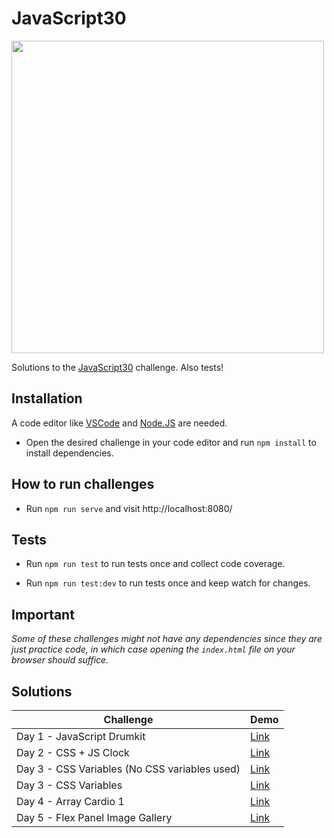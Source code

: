 # JavaScript30

<img src="https://javascript30.com/images/JS3-social-share.png" width="500" />

Solutions to the [JavaScript30](https://javascript30.com/) challenge. Also tests!

## Installation

A code editor like [VSCode](https://code.visualstudio.com/) and [Node.JS](https://nodejs.org/es/) are needed.

- Open the desired challenge in your code editor and run `npm install` to install dependencies.

## How to run challenges

- Run `npm run serve` and visit http://localhost:8080/

## Tests

- Run `npm run test` to run tests once and collect code coverage.

- Run `npm run test:dev` to run tests once and keep watch for changes.

## Important

_Some of these challenges might not have any dependencies since they are just practice code, in which case opening the `index.html` file on your browser should suffice._

## Solutions

| Challenge                                     | Demo                                                                                                   |
| --------------------------------------------- | ------------------------------------------------------------------------------------------------------ |
| Day 1 - JavaScript Drumkit                    | [Link](https://leonelmarianog.github.io/javascript30-challenge/01-javascript-drum-kit/index.html)      |
| Day 2 - CSS + JS Clock                        | [Link](https://leonelmarianog.github.io/javascript30-challenge/02-css-js-clock/index.html)             |
| Day 3 - CSS Variables (No CSS variables used) | [Link](https://leonelmarianog.github.io/javascript30-challenge/03A-css-variables/index.html)           |
| Day 3 - CSS Variables                         | [Link](https://leonelmarianog.github.io/javascript30-challenge/03B-css-variables/index.html)           |
| Day 4 - Array Cardio 1                        | [Link](https://leonelmarianog.github.io/javascript30-challenge/04-array-cardio-1/index.html)           |
| Day 5 - Flex Panel Image Gallery              | [Link](https://leonelmarianog.github.io/javascript30-challenge/05-flex-panel-image-gallery/index.html) |
